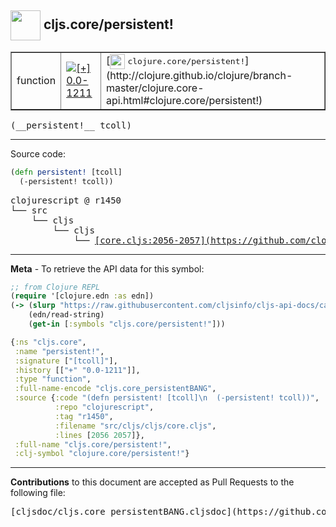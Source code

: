 ## <img width="48px" valign="middle" src="http://i.imgur.com/Hi20huC.png"> cljs.core/persistent!

 <table border="1">
<tr>

<td>function</td>
<td><a href="https://github.com/cljsinfo/cljs-api-docs/tree/0.0-1211"><img valign="middle" alt="[+] 0.0-1211" src="https://img.shields.io/badge/+-0.0--1211-lightgrey.svg"></a> </td>
<td>
[<img height="24px" valign="middle" src="http://i.imgur.com/1GjPKvB.png"> <samp>clojure.core/persistent!</samp>](http://clojure.github.io/clojure/branch-master/clojure.core-api.html#clojure.core/persistent!)
</td>
</tr>
</table>

 <samp>
(__persistent!__ tcoll)<br>
</samp>

---





Source code:

```clj
(defn persistent! [tcoll]
  (-persistent! tcoll))
```

 <pre>
clojurescript @ r1450
└── src
    └── cljs
        └── cljs
            └── <ins>[core.cljs:2056-2057](https://github.com/clojure/clojurescript/blob/r1450/src/cljs/cljs/core.cljs#L2056-L2057)</ins>
</pre>


---

__Meta__ - To retrieve the API data for this symbol:

```clj
;; from Clojure REPL
(require '[clojure.edn :as edn])
(-> (slurp "https://raw.githubusercontent.com/cljsinfo/cljs-api-docs/catalog/cljs-api.edn")
    (edn/read-string)
    (get-in [:symbols "cljs.core/persistent!"]))
```

```clj
{:ns "cljs.core",
 :name "persistent!",
 :signature ["[tcoll]"],
 :history [["+" "0.0-1211"]],
 :type "function",
 :full-name-encode "cljs.core_persistentBANG",
 :source {:code "(defn persistent! [tcoll]\n  (-persistent! tcoll))",
          :repo "clojurescript",
          :tag "r1450",
          :filename "src/cljs/cljs/core.cljs",
          :lines [2056 2057]},
 :full-name "cljs.core/persistent!",
 :clj-symbol "clojure.core/persistent!"}

```

---

__Contributions__ to this document are accepted as Pull Requests to the following file:

 <pre>
[cljsdoc/cljs.core_persistentBANG.cljsdoc](https://github.com/cljsinfo/cljs-api-docs/blob/master/cljsdoc/cljs.core_persistentBANG.cljsdoc)
</pre>

